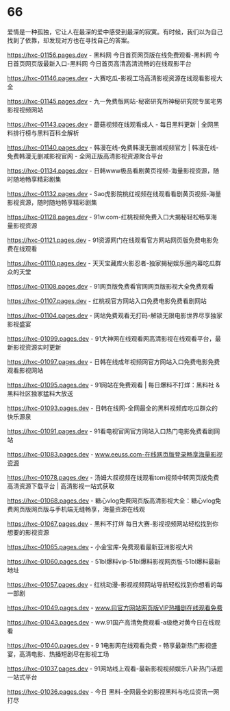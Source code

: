 # 66
爱情是一种孤独，它让人在最深的爱中感受到最深的寂寞。有时候，我们以为自己找到了依靠，却发现对方也在寻找自己的答案。

https://hxc-01156.pages.dev - 黑料网 今日首页网页版在线免费观看-黑料网 今日首页网页版最新入口-黑料网 今日首页高清高清流畅的在线观影平台

https://hxc-01146.pages.dev - 大赛吃瓜-影视工场高清影视资源在线观看影视大全

https://hxc-01145.pages.dev - 九一免费版网站-秘密研究所神秘研究院专属宅男影视视频网站

https://hxc-01143.pages.dev - 蘑菇视频在线观看成人 - 每日黑料更新 | 全网黑料排行榜与黑料百科全解析

https://hxc-01140.pages.dev - 韩漫在线-免费韩漫无删减视频官方 | 韩漫在线-免费韩漫无删减影视官网 - 全网正版高清影视资源聚合平台

https://hxc-01134.pages.dev - 日韩www极品看剧黄页视频-海量影视资源，随时随地畅享精彩剧集

https://hxc-01132.pages.dev - Sao虎影院桃红视频在线观看看剧黄页视频-海量影视资源，随时随地畅享精彩剧集

https://hxc-01128.pages.dev - 91w.com-红桃视频免费入口大揭秘轻松畅享海量影视资源

https://hxc-01121.pages.dev - 91资源网门在线观看官方网站网页版免费电影免费在线观看

https://hxc-01110.pages.dev - 天天宝藏库火影忍者-独家揭秘娱乐圈内幕吃瓜群众的天堂

https://hxc-01108.pages.dev - 91网页版免费看官网网页版影视大全免费观看

https://hxc-01107.pages.dev - 红桃视官方网站入口免费电影免费看剧网站

https://hxc-01104.pages.dev - 网站免费观看无打码-解锁无限电影世界尽享独家影视盛宴

https://hxc-01099.pages.dev - 91大神网在线观看网高清影视在线观看平台，最新影视资源实时更新

https://hxc-01097.pages.dev - 日韩在线成年视频网官方网站入口免费电影免费观看影视网站

https://hxc-01095.pages.dev - 91网站在免费观看 | 每日爆料不打烊：黑料社 & 黑料社区独家猛料大放送

https://hxc-01093.pages.dev - 日韩在线网-全网最全的黑料视频库吃瓜群众的快乐源泉

https://hxc-01091.pages.dev - 91看电视官网官方网站入口热门电影免费看剧网站

https://hxc-01083.pages.dev - www.eeuss.com-在线网页版登录畅享海量影视资源

https://hxc-01078.pages.dev - 汤姆大叔视频在线观看tom视频中转网页版免费高清资源下载平台 | 高清影视一站式获取

https://hxc-01068.pages.dev - 糖心vlog免费网页版高清影视大全：糖心vlog免费网页版网页版与手机端无缝畅享，海量资源在线观

https://hxc-01067.pages.dev - 黑料不打烊  每日大赛-影视视频网站轻松找到你想要的影视资源

https://hxc-01065.pages.dev - 小金宝库-免费观看最新亚洲影视大片

https://hxc-01060.pages.dev - 51bl爆料vip-51bl爆料影视网页版-51bl爆料最新地址

https://hxc-01057.pages.dev - 红桃动漫-影视视频网站导航轻松找到你想看的每一部剧

https://hxc-01049.pages.dev - www.曰官方网站网页版VIP热播剧在线观看免费

https://hxc-01043.pages.dev - ww.91国产高清免费观看-a级绝对黄今日在线观看

https://hxc-01040.pages.dev - 9 1电影网在线观看免费 - 畅享最新热门影视盛宴，高清电影、热播短剧尽在影视工场

https://hxc-01037.pages.dev - 91网站线上观看-最新影视视频娱乐八卦热门话题一站式平台

https://hxc-01036.pages.dev - 今日 黑料-全网最全的影视黑料与吃瓜资讯一网打尽
